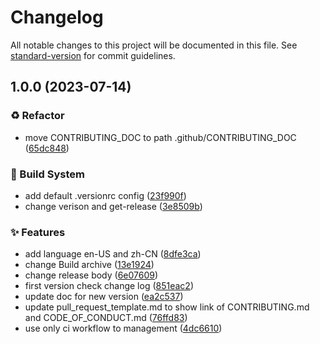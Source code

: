# Changelog

All notable changes to this project will be documented in this file. See [standard-version](https://github.com/conventional-changelog/standard-version) for commit guidelines.

## 1.0.0 (2023-07-14)


### ♻ Refactor

* move CONTRIBUTING_DOC to path .github/CONTRIBUTING_DOC ([65dc848](https://github.com/bridgewwater/template-opensource-contributor-guide/commit/65dc84873f0cb994ba7f6af02cc37bb32208dd47))


### 👷‍ Build System

* add default .versionrc config ([23f990f](https://github.com/bridgewwater/template-opensource-contributor-guide/commit/23f990fbd15e54933c8c4c8b38f3a6c1a4dc3c32))
* change verison and get-release ([3e8509b](https://github.com/bridgewwater/template-opensource-contributor-guide/commit/3e8509bffea3cb4401689d5e5052e7df55653f9d))


### ✨ Features

* add language en-US and zh-CN ([8dfe3ca](https://github.com/bridgewwater/template-opensource-contributor-guide/commit/8dfe3cad33bdf109d0c087bf2226e39e14a26ee1))
* change Build archive ([13e1924](https://github.com/bridgewwater/template-opensource-contributor-guide/commit/13e19247c658b50555aa3ccb7d11381c10020d85))
* change release body ([6e07609](https://github.com/bridgewwater/template-opensource-contributor-guide/commit/6e0760975dcde8e5fdf1597ca19450f8ca19221c))
* first version check change log ([851eac2](https://github.com/bridgewwater/template-opensource-contributor-guide/commit/851eac26227287c70fddfeba2c525b9cb379cb6e))
* update doc for new version ([ea2c537](https://github.com/bridgewwater/template-opensource-contributor-guide/commit/ea2c53738d6a92438bf72e0d6c91d999e617e30f))
* update pull_request_template.md to show link of CONTRIBUTING.md and CODE_OF_CONDUCT.md ([76ffd83](https://github.com/bridgewwater/template-opensource-contributor-guide/commit/76ffd839491e0464df7ef5708c628f956c260efa))
* use only ci workflow to management ([4dc6610](https://github.com/bridgewwater/template-opensource-contributor-guide/commit/4dc6610cdc6520959cb3016c175c16637a5817af))
